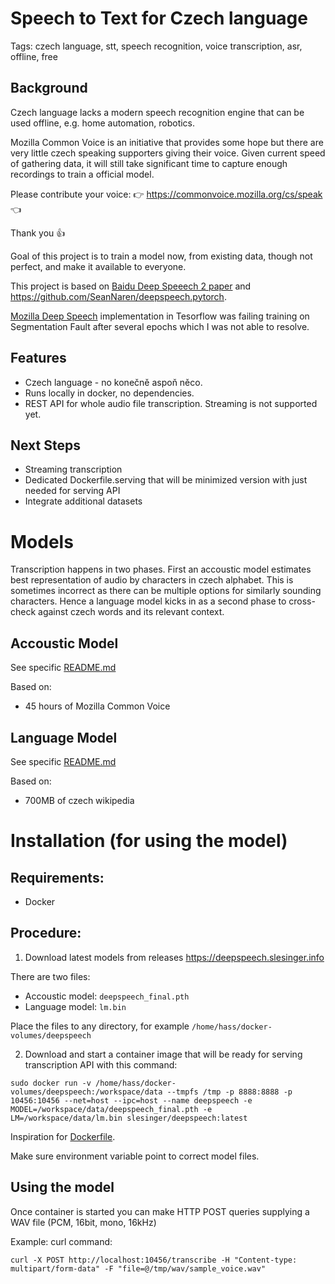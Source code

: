 # Speech to Text for Czech language

Tags: czech language, stt, speech recognition, voice transcription, asr, offline, free

## Background

Czech language lacks a modern speech recognition engine that can be used offline, e.g. home automation, robotics.

Mozilla Common Voice is an initiative that provides some hope but there are very little czech speaking supporters giving their voice. Given current speed of gathering data, it will still take significant time to capture enough recordings to train a official model.

Please contribute your voice: :point_right: https://commonvoice.mozilla.org/cs/speak :point_left:

Thank you :thumbsup:

Goal of this project is to train a model now, from existing data, though not perfect, and make it available to everyone.

This project is based on [Baidu Deep Speeech 2 paper](http://proceedings.mlr.press/v48/amodei16.pdf) and https://github.com/SeanNaren/deepspeech.pytorch. 

[Mozilla Deep Speech](https://github.com/mozilla/DeepSpeech) implementation in Tesorflow was failing training on Segmentation Fault after several epochs which I was not able to resolve.

## Features
- Czech language - no konečně aspoň něco.
- Runs locally in docker, no dependencies.
- REST API for whole audio file transcription. Streaming is not supported yet.

## Next Steps
 - Streaming transcription
 - Dedicated Dockerfile.serving that will be minimized version with just needed for serving API
 - Integrate additional datasets

# Models
Transcription happens in two phases. First an accoustic model estimates best representation of audio by characters in czech alphabet. This is sometimes incorrect as there can be multiple options for similarly sounding characters. Hence a language model kicks in as a second phase to cross-check against czech words and its relevant context. 

## Accoustic Model
See specific [README.md](accoustic_model/README.md)

Based on:
 - 45 hours of Mozilla Common Voice

## Language Model
See specific [README.md](language_model/README.md)

Based on:
 - 700MB of czech wikipedia
 
# Installation (for using the model)

## Requirements:
- Docker

## Procedure:

1. Download latest models from releases https://deepspeech.slesinger.info

There are two files:
- Accoustic model: ```deepspeech_final.pth```
- Language model: ```lm.bin```

Place the files to any directory, for example ```/home/hass/docker-volumes/deepspeech```

2. Download and start a container image that will be ready for serving transcription API with this command:
```
sudo docker run -v /home/hass/docker-volumes/deepspeech:/workspace/data --tmpfs /tmp -p 8888:8888 -p 10456:10456 --net=host --ipc=host --name deepspeech -e MODEL=/workspace/data/deepspeech_final.pth -e LM=/workspace/data/lm.bin slesinger/deepspeech:latest
```

Inspiration for [Dockerfile](https://github.com/arpabet/deepspeech-docker/blob/master/Dockerfile).

Make sure environment variable point to correct model files.

## Using the model

Once container is started you can make HTTP POST queries supplying a WAV file (PCM, 16bit, mono, 16kHz)

Example: curl command:
```
curl -X POST http://localhost:10456/transcribe -H "Content-type: multipart/form-data" -F "file=@/tmp/wav/sample_voice.wav"
```
